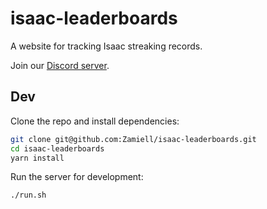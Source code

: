 # isaac-leaderboards

A website for tracking Isaac streaking records.

Join our [Discord server](https://discord.gg/GwhUeQjHTF).

## Dev

Clone the repo and install dependencies:

```bash
git clone git@github.com:Zamiell/isaac-leaderboards.git
cd isaac-leaderboards
yarn install
```

Run the server for development:

```bash
./run.sh
```
